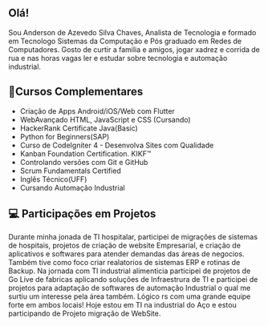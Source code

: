 
## Olá! 

Sou Anderson de Azevedo Silva Chaves, Analista de Tecnologia e formado em Tecnologo Sistemas da Computação e Pós graduado em Redes de Computadores. Gosto de curtir a familia e amigos, jogar xadrez e corrida de rua e nas horas vagas ler e estudar sobre tecnologia e automação industrial.


## 📖Cursos Complementares

- Criação de Apps Android/iOS/Web com Flutter
- WebAvançado HTML, JavaScript e CSS (Cursando)
- HackerRank Certificate Java(Basic)
- Python for Beginners(SAP)
- Curso de CodeIgniter 4 - Desenvolva Sites com Qualidade
- Kanban Foundation Certification. KIKF™
- Controlando versões com Git e GitHub
- Scrum Fundamentals Certified
- Inglês Técnico(UFF)
- Cursando Automação Industrial

## 💻 Participações em Projetos

Durante minha jonada de TI hospitalar, participei de migrações de sistemas de hospitais, projetos de criação de website Empresarial, e criação de aplicativos e softwares para atender demandas das áreas de negocios. Também tive como foco criar realatorios de sistemas ERP e rotinas de Backup. 
Na jornada com TI industrial alimenticia participei de projetos de Go Live de fabricas aplicando soluções de Infraestrura de TI e participei de projetos para adaptação de softwares de automação Industrial o qual me surtiu um interesse pela área também. Lógico rs com uma grande equipe forte em ambos locais! 
Hoje estou em TI na industrial do Aço e estou participando de Projeto migração de WebSite.


